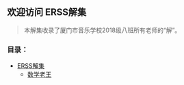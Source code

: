 ## 欢迎访问 **ERSS解集** 
> 本解集收录了厦门市音乐学校2018级八班所有老师的“解”。

### 目录：
* [ERSS解集](/Solve/)
    * [数学老王](/Solve/sx-lw)